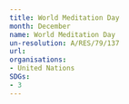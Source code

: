 ```yaml
---
title: World Meditation Day
month: December
name: World Meditation Day
un-resolution: A/RES/79/137
url: 
organisations:
- United Nations
SDGs:
- 3
---
```

